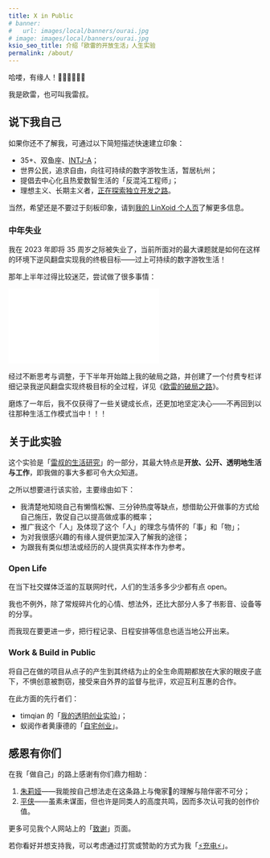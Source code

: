 ```yaml
---
title: X in Public
# banner:
#   url: images/local/banners/ourai.jpg
# image: images/local/banners/ourai.jpg
ksio_seo_title: 介绍「欧雷的开放生活」人生实验
permalink: /about/
---
```


哈喽，有缘人！🤟🏼🤟🏼🤟🏼

我是欧雷，也可叫我雷叔。

## 说下我自己

如果你还不了解我，可通过以下简短描述快速建立印象：

- 35+、双鱼座、[INTJ-A](https://www.16personalities.com/intj-personality)；
- 世界公民，追求自由，向往可持续的数字游牧生活，暂居杭州；
- 提倡去中心化且热爱数智生活的「反混沌工程师」；
- 理想主义、长期主义者，[正在探索独立开发之路](https://indie.ourai.ws)。

当然，希望还是不要过于刻板印象，请到[我的 LinXoid 个人页](https://linxoid.com/ourai)了解更多信息。

### 中年失业

我在 2023 年即将 35 周岁之际被失业了，当前所面对的最大课题就是如何在这样的环境下逆风翻盘实现我的终极目标——过上可持续的数字游牧生活！

那年上半年过得比较迷茫，尝试做了很多事情：

<div class="Video Video--bilibili">
  <iframe src="//player.bilibili.com/player.html?aid=487883270&high_quality=1&autoplay=0&bvid=BV1mN411U7UW&cid=1181323419&page=1" scrolling="no" border="0" frameborder="no" framespacing="0" allowfullscreen="true"></iframe>
</div>

经过不断思考与调整，于下半年开始踏上我的破局之路，并创建了一个付费专栏详细记录我逆风翻盘实现终极目标的全过程，详见《[欧雷的破局之路](https://ourai.ws/series/road-to-the-final-goal/)》。

磨炼了一年后，我不仅获得了一些关键成长点，还更加地坚定决心——不再回到以往那种生活工作模式当中！！！

## 关于此实验

这个实验是「[雷叔的生活研究](https://oreilia.com/projects/ourais-life-research/)」的一部分，其最大特点是**开放、公开、透明地生活与工作**，即我做的事大多都可令大众知道。

之所以想要进行该实验，主要缘由如下：

- 我清楚地知晓自己有懒惰松懈、三分钟热度等缺点，想借助公开做事的方式给自己施压，敦促自己以提高做成事的概率；
- 推广我这个「人」及体现了这个「人」的理念与情怀的「事」和「物」；
- 为对我很感兴趣的有缘人提供更加深入了解我的途径；
- 为跟我有类似想法或经历的人提供真实样本作为参考。

### Open Life

在当下社交媒体泛滥的互联网时代，人们的生活多多少少都有点 open。

我也不例外，除了常规碎片化的心情、想法外，还比大部分人多了书影音、设备等的分享。

而我现在要更进一步，把行程记录、日程安排等信息也适当地公开出来。

### Work & Build in Public

将自己在做的项目从点子的产生到其终结为止的全生命周期都放在大家的眼皮子底下，不惧创意被剽窃，接受来自外界的监督与批评，欢迎互利互惠的合作。

在此方面的先行者们：

- timqian 的「[我的透明创业实验](https://blog.t9t.io/transparent-startup-experiment-2019-05-20/)」；
- 蚁阅作者黄康德的「[自宅创业](https://blog.guyskk.com/notes/onebiz-begin)」。

## 感恩有你们

在我「做自己」的路上感谢有你们鼎力相助：

1. [朱莉娅](https://ourai.ws/people/julia)——我能按自己想法走在这条路上与俺家🐷的理解与陪伴密不可分；
2. [平侠](https://ourai.ws/people/zenany)——虽素未谋面，但也许是同类人的高度共鸣，因而多次认可我的创作价值。

更多可见我个人网站上的「[致谢](https://ourai.ws/thanks)」页面。

若你看好并想支持我，可以考虑通过打赏或赞助的方式为我「[⚡️充电⚡️](https://ourai.ws/sponsor)」。
